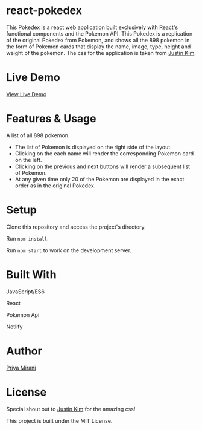 # react-pokedex

This Pokedex is a react web application built exclusively with React's functional components and the Pokemon API. This Pokedex is a replication of the original Pokedex from Pokemon, and shows all the 898 pokemon in the form of Pokemon cards that display the name, image, type, height and weight of the pokemon. The css for the application is taken from [Justin Kim](https://github.com/angle943).

# Live Demo

[View Live Demo](https://react-based-pokedex.netlify.app/)

# Features & Usage

A list of all 898 pokemon.

- The list of Pokemon is displayed on the right side of the layout.
- Clicking on the each name will render the corresponding Pokemon card on the left.
- Clicking on the previous and next buttons will render a subsequent list of Pokemon.
- At any given time only 20 of the Pokemon are displayed in the exact order as in the original Pokedex.

# Setup

Clone this repository and access the project's directory.

Run `npm install`.

Run `npm start` to work on the development server.

# Built With

JavaScript/ES6

React

Pokemon Api

Netlify

# Author

[Priya Mirani](https://github.com/lifewave174)

# License

Special shout out to [Justin Kim](https://github.com/angle943) for the amazing css!

This project is built under the MIT License.
